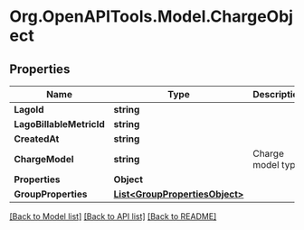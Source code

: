 
# Org.OpenAPITools.Model.ChargeObject

## Properties

Name | Type | Description | Notes
------------ | ------------- | ------------- | -------------
**LagoId** | **string** |  | [optional] 
**LagoBillableMetricId** | **string** |  | [optional] 
**CreatedAt** | **string** |  | [optional] 
**ChargeModel** | **string** | Charge model type | [optional] 
**Properties** | **Object** |  | [optional] 
**GroupProperties** | [**List&lt;GroupPropertiesObject&gt;**](GroupPropertiesObject.md) |  | [optional] 

[[Back to Model list]](../README.md#documentation-for-models)
[[Back to API list]](../README.md#documentation-for-api-endpoints)
[[Back to README]](../README.md)

